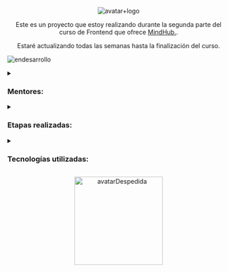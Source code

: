 <p align="center">
  <img alt="avatar+logo" src=https://user-images.githubusercontent.com/96992783/218639684-172dddbf-cd52-4b72-8129-b92ec1a5da9b.png>
</p>



<p align="center">Este es un proyecto que estoy realizando durante la segunda parte del curso de Frontend que ofrece <a href="https://mindhubweb.com/">MindHub.<a/>.</p>
  
<p align="center">Estaré actualizando todas las semanas hasta la finalización del curso.</p>
<p align="start">
  <img alt="endesarrollo" src=https://img.shields.io/badge/STATUS-EN%20DESAROLLO-green>
</p>  
  

  <details> 
  <summary><H3>Mentores:</H3></summary>
  <ul>
  <li>Ariel Kai</li>
  <li>Enzo Estecho</li>
  <li>Facundo Araujo</li>
  </ul>
  </details>
  
  <details> 
  <summary><H3>Etapas realizadas:</H3></summary>
  <H4>Primera etapa "TASK 1". </H4>
  <ul>
  <li>Crear página 6 html 
  <ul>
  <li>Home</li>
  <li>Upcoming events</li>
  <li>Past events</li>
  <li>Contact</li>
  <li>Details</li>
  <li>Stats</li>
  </ul>
  </li>
  <li>Crear nabvar con botones. </li>
  </ul>
  
 
  </details>
  
  <details> 
  <summary><H3>Tecnologías utilizadas:</H3></summary>
  <ul>
  <li>HTML5</li>
  <li>CSS</li>
  <li>JAVASCRIPT</li>
  </ul>
  </details>
  
 <p align="center">
  <img width="200"  alt="avatarDespedida" src=https://user-images.githubusercontent.com/96992783/218645959-68291701-a1bc-40a5-9d83-ce8ef512b7f2.png>
</p>
